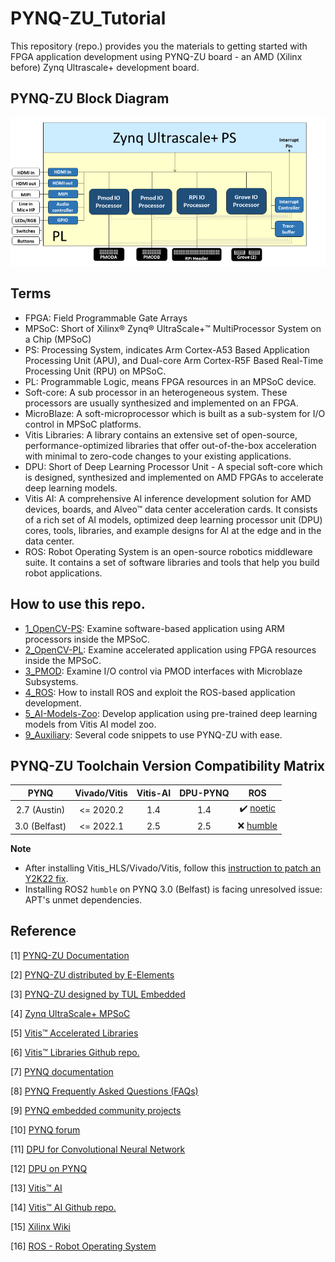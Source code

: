 # PYNQ-ZU_Tutorial

This repository (repo.) provides you the materials to getting started with FPGA application development using PYNQ-ZU board - an AMD (Xilinx before) Zynq Ultrascale+ development board.

## PYNQ-ZU Block Diagram
![img](9_Auxiliary/img/pynq_zu_base_overlay.png)

## Terms
- FPGA: Field Programmable Gate Arrays
- MPSoC: Short of Xilinx® Zynq® UltraScale+™ MultiProcessor System on a Chip (MPSoC)
- PS: Processing System, indicates Arm Cortex-A53 Based Application Processing Unit (APU), and Dual-core Arm Cortex-R5F Based Real-Time Processing Unit (RPU) on MPSoC.
- PL: Programmable Logic, means FPGA resources in an MPSoC device.
- Soft-core: A sub processor in an heterogeneous system. These processors are usually synthesized and implemented on an FPGA.
- MicroBlaze: A soft-microprocessor which is built as a sub-system for I/O control in MPSoC platforms.
- Vitis Libraries: A library contains an extensive set of open-source, performance-optimized libraries that offer out-of-the-box acceleration with minimal to zero-code changes to your existing applications.
- DPU: Short of Deep Learning Processor Unit - A special soft-core which is designed, synthesized and implemented on AMD FPGAs to accelerate deep learning models.
- Vitis AI: A comprehensive AI inference development solution for AMD devices, boards, and Alveo™ data center acceleration cards. It consists of a rich set of AI models, optimized deep learning processor unit (DPU) cores, tools, libraries, and example designs for AI at the edge and in the data center.
- ROS: Robot Operating System is an open-source robotics middleware suite. It contains a set of software libraries and tools that help you build robot applications.

## How to use this repo.
- [1_OpenCV-PS](1_OpenCV-PS): Examine software-based application using ARM processors inside the MPSoC.
- [2_OpenCV-PL](2_OpenCV-PL): Examine accelerated application using FPGA resources inside the MPSoC.
- [3_PMOD](3_PMOD): Examine I/O control via PMOD interfaces with Microblaze Subsystems.
- [4_ROS](4_ROS): How to install ROS and exploit the ROS-based application development.
- [5_AI-Models-Zoo](5_AI-Models-Zoo): Develop application using pre-trained deep learning models from Vitis AI model zoo.
- [9_Auxiliary](9_Auxiliary): Several code snippets to use PYNQ-ZU with ease.

## PYNQ-ZU Toolchain Version Compatibility Matrix

| PYNQ | Vivado/Vitis | Vitis-AI | DPU-PYNQ |    ROS   |
|:----:|:------------:|:--------:|:--------:|:--------:|
| 2.7 (Austin)  | <= 2020.2    | 1.4      | 1.4      | :heavy_check_mark: [noetic](4_ROS/README.md) |
| 3.0 (Belfast) | <= 2022.1    | 2.5      | 2.5      | :x: [humble](https://docs.ros.org/en/humble/Installation/Ubuntu-Install-Debians.html) |

**Note**
- After installing Vitis_HLS/Vivado/Vitis, follow this [instruction to patch an Y2K22 fix](https://support.xilinx.com/s/article/76960?language=en_US).
- Installing ROS2 `humble` on PYNQ 3.0 (Belfast) is facing unresolved issue: APT's unmet dependencies.

## Reference
[1] [PYNQ-ZU Documentation](https://xilinx.github.io/PYNQ-ZU/)

[2] [PYNQ-ZU distributed by E-Elements](https://www.e-elements.com.tw/products/fpga_system/xup_pynq/pynq-zu/)

[3] [PYNQ-ZU designed by TUL Embedded](https://www.tulembedded.com/FPGA/ProductsPYNQ-ZU.html)

[4] [Zynq UltraScale+ MPSoC](https://www.xilinx.com/products/silicon-devices/soc/zynq-ultrascale-mpsoc.html)

[5] [Vitis™ Accelerated Libraries](https://www.xilinx.com/products/design-tools/vitis/vitis-libraries.html)

[6] [Vitis™ Libraries Github repo.](https://github.com/Xilinx/Vitis_Libraries)

[7] [PYNQ documentation](https://pynq.readthedocs.io/en/v2.7.0/)

[8] [PYNQ Frequently Asked Questions (FAQs)](https://pynq.readthedocs.io/en/v2.7.0/faqs.html)

[9] [PYNQ embedded community projects](http://www.pynq.io/community.html)

[10] [PYNQ forum](https://discuss.pynq.io/)

[11] [DPU for Convolutional Neural Network](https://www.xilinx.com/products/intellectual-property/dpu.html)

[12] [DPU on PYNQ](https://github.com/Xilinx/DPU-PYNQ)

[13] [Vitis™ AI](https://www.xilinx.com/products/design-tools/vitis/vitis-ai.html)

[14] [Vitis™ AI Github repo.](https://github.com/Xilinx/Vitis-AI)

[15] [Xilinx Wiki](https://xilinx-wiki.atlassian.net/wiki/spaces/A/overview)

[16] [ROS - Robot Operating System](https://www.ros.org/)
